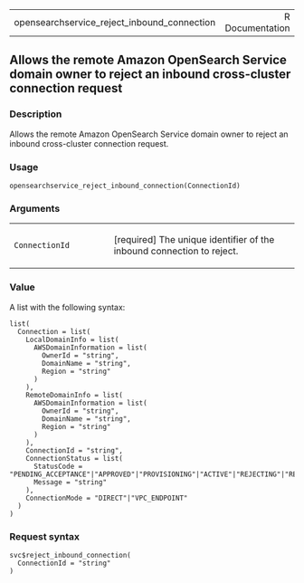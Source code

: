 <table style="width: 100%;">
<tbody>
<tr class="odd">
<td>opensearchservice_reject_inbound_connection</td>
<td style="text-align: right;">R Documentation</td>
</tr>
</tbody>
</table>

## Allows the remote Amazon OpenSearch Service domain owner to reject an inbound cross-cluster connection request

### Description

Allows the remote Amazon OpenSearch Service domain owner to reject an
inbound cross-cluster connection request.

### Usage

    opensearchservice_reject_inbound_connection(ConnectionId)

### Arguments

<table>
<colgroup>
<col style="width: 35%" />
<col style="width: 65%" />
</colgroup>
<tbody>
<tr class="odd">
<td><code
id="opensearchservice_reject_inbound_connection_:_ConnectionId">ConnectionId</code></td>
<td><p>[required] The unique identifier of the inbound connection to
reject.</p></td>
</tr>
</tbody>
</table>

### Value

A list with the following syntax:

    list(
      Connection = list(
        LocalDomainInfo = list(
          AWSDomainInformation = list(
            OwnerId = "string",
            DomainName = "string",
            Region = "string"
          )
        ),
        RemoteDomainInfo = list(
          AWSDomainInformation = list(
            OwnerId = "string",
            DomainName = "string",
            Region = "string"
          )
        ),
        ConnectionId = "string",
        ConnectionStatus = list(
          StatusCode = "PENDING_ACCEPTANCE"|"APPROVED"|"PROVISIONING"|"ACTIVE"|"REJECTING"|"REJECTED"|"DELETING"|"DELETED",
          Message = "string"
        ),
        ConnectionMode = "DIRECT"|"VPC_ENDPOINT"
      )
    )

### Request syntax

    svc$reject_inbound_connection(
      ConnectionId = "string"
    )
